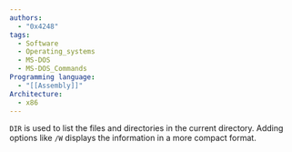 ```yaml
---
authors: 
  - "0x4248"
tags:
  - Software
  - Operating_systems
  - MS-DOS
  - MS-DOS_Commands
Programming language:
  - "[[Assembly]]"
Architecture:
  - x86
---
```

`DIR` is used to list the files and directories in the current directory. Adding options like `/W` displays the information in a more compact format.